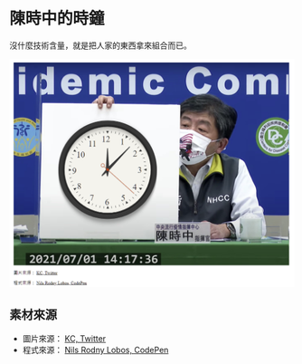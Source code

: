 # 陳時中的時鐘

沒什麼技術含量，就是把人家的東西拿來組合而已。

![](./cover.png)

## 素材來源

- 圖片來源： [KC, Twitter](https://twitter.com/klc_ruoshui/status/1410490405024538624)
- 程式來源： [Nils Rodny Lobos, CodePen](https://codepen.io/rodnylobos/pen/KoJxq/)